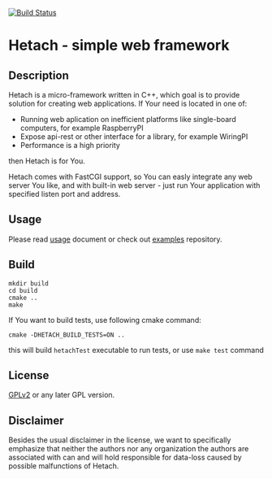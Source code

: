 [![Build Status](https://travis-ci.org/hetach/hetach.svg?branch=develop)](https://travis-ci.org/hetach/hetach)

# Hetach - simple web framework

## Description

Hetach is a micro-framework written in C++, which goal is to provide solution for creating web applications. If Your need is located in one of:

* Running web aplication on inefficient platforms like single-board computers, for example RaspberryPI
* Expose api-rest or other interface for a library, for example WiringPI
* Performance is a high priority

then Hetach is for You.

Hetach comes with FastCGI support, so You can easly integrate any web server You like, and with built-in web server - just run Your application with specified listen port and address.

## Usage

Please read [usage](https://github.com/hetach/hetach/blob/develop/docs/Usage.md) document or check out [examples](https://github.com/hetach/examples) repository.

## Build

```
mkdir build
cd build
cmake ..
make
```

If You want to build tests, use following cmake command:

```
cmake -DHETACH_BUILD_TESTS=ON ..
```

this will build `hetachTest` executable to run tests, or use `make test` command

## License
[GPLv2](http://www.fsf.org/licensing/licenses/info/GPLv2.html) or any later GPL version.

## Disclaimer
Besides the usual disclaimer in the license, we want to specifically emphasize that neither the authors nor any organization the authors are associated with can and will hold responsible for data-loss caused by possible malfunctions of Hetach.
